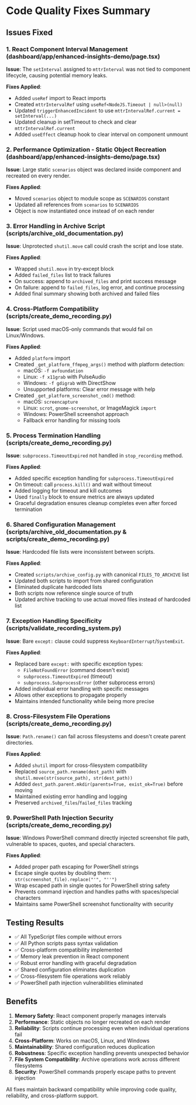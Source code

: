 # Code Quality Fixes Summary

## Issues Fixed

### 1. React Component Interval Management (dashboard/app/enhanced-insights-demo/page.tsx)

**Issue**: The `setInterval` assigned to `mttrInterval` was not tied to component lifecycle, causing potential memory leaks.

**Fixes Applied**:

- Added `useRef` import to React imports
- Created `mttrIntervalRef` using `useRef<NodeJS.Timeout | null>(null)`
- Updated `triggerEnhancedIncident` to use `mttrIntervalRef.current = setInterval(...)`
- Updated cleanup in setTimeout to check and clear `mttrIntervalRef.current`
- Added `useEffect` cleanup hook to clear interval on component unmount

### 2. Performance Optimization - Static Object Recreation (dashboard/app/enhanced-insights-demo/page.tsx)

**Issue**: Large static `scenarios` object was declared inside component and recreated on every render.

**Fixes Applied**:

- Moved `scenarios` object to module scope as `SCENARIOS` constant
- Updated all references from `scenarios` to `SCENARIOS`
- Object is now instantiated once instead of on each render

### 3. Error Handling in Archive Script (scripts/archive_old_documentation.py)

**Issue**: Unprotected `shutil.move` call could crash the script and lose state.

**Fixes Applied**:

- Wrapped `shutil.move` in try-except block
- Added `failed_files` list to track failures
- On success: append to `archived_files` and print success message
- On failure: append to `failed_files`, log error, and continue processing
- Added final summary showing both archived and failed files

### 4. Cross-Platform Compatibility (scripts/create_demo_recording.py)

**Issue**: Script used macOS-only commands that would fail on Linux/Windows.

**Fixes Applied**:

- Added `platform` import
- Created `_get_platform_ffmpeg_args()` method with platform detection:
  - macOS: `-f avfoundation`
  - Linux: `-f x11grab` with PulseAudio
  - Windows: `-f gdigrab` with DirectShow
  - Unsupported platforms: Clear error message with help
- Created `_get_platform_screenshot_cmd()` method:
  - macOS: `screencapture`
  - Linux: `scrot`, `gnome-screenshot`, or ImageMagick `import`
  - Windows: PowerShell screenshot approach
  - Fallback error handling for missing tools

### 5. Process Termination Handling (scripts/create_demo_recording.py)

**Issue**: `subprocess.TimeoutExpired` not handled in `stop_recording` method.

**Fixes Applied**:

- Added specific exception handling for `subprocess.TimeoutExpired`
- On timeout: call `process.kill()` and wait without timeout
- Added logging for timeout and kill outcomes
- Used `finally` block to ensure metrics are always updated
- Graceful degradation ensures cleanup completes even after forced termination

### 6. Shared Configuration Management (scripts/archive_old_documentation.py & scripts/create_demo_recording.py)

**Issue**: Hardcoded file lists were inconsistent between scripts.

**Fixes Applied**:

- Created `scripts/archive_config.py` with canonical `FILES_TO_ARCHIVE` list
- Updated both scripts to import from shared configuration
- Eliminated duplicate hardcoded lists
- Both scripts now reference single source of truth
- Updated archive tracking to use actual moved files instead of hardcoded list

### 7. Exception Handling Specificity (scripts/validate_recording_system.py)

**Issue**: Bare `except:` clause could suppress `KeyboardInterrupt`/`SystemExit`.

**Fixes Applied**:

- Replaced bare `except:` with specific exception types:
  - `FileNotFoundError` (command doesn't exist)
  - `subprocess.TimeoutExpired` (timeout)
  - `subprocess.SubprocessError` (other subprocess errors)
- Added individual error handling with specific messages
- Allows other exceptions to propagate properly
- Maintains intended functionality while being more precise

### 8. Cross-Filesystem File Operations (scripts/create_demo_recording.py)

**Issue**: `Path.rename()` can fail across filesystems and doesn't create parent directories.

**Fixes Applied**:

- Added `shutil` import for cross-filesystem compatibility
- Replaced `source_path.rename(dest_path)` with `shutil.move(str(source_path), str(dest_path))`
- Added `dest_path.parent.mkdir(parents=True, exist_ok=True)` before moving
- Maintained existing error handling and logging
- Preserved `archived_files`/`failed_files` tracking

### 9. PowerShell Path Injection Security (scripts/create_demo_recording.py)

**Issue**: Windows PowerShell command directly injected screenshot file path, vulnerable to spaces, quotes, and special characters.

**Fixes Applied**:

- Added proper path escaping for PowerShell strings
- Escape single quotes by doubling them: `str(screenshot_file).replace("'", "''")`
- Wrap escaped path in single quotes for PowerShell string safety
- Prevents command injection and handles paths with spaces/special characters
- Maintains same PowerShell screenshot functionality with security

## Testing Results

- ✅ All TypeScript files compile without errors
- ✅ All Python scripts pass syntax validation
- ✅ Cross-platform compatibility implemented
- ✅ Memory leak prevention in React component
- ✅ Robust error handling with graceful degradation
- ✅ Shared configuration eliminates duplication
- ✅ Cross-filesystem file operations work reliably
- ✅ PowerShell path injection vulnerabilities eliminated

## Benefits

1. **Memory Safety**: React component properly manages intervals
2. **Performance**: Static objects no longer recreated on each render
3. **Reliability**: Scripts continue processing even when individual operations fail
4. **Cross-Platform**: Works on macOS, Linux, and Windows
5. **Maintainability**: Shared configuration reduces duplication
6. **Robustness**: Specific exception handling prevents unexpected behavior
7. **File System Compatibility**: Archive operations work across different filesystems
8. **Security**: PowerShell commands properly escape paths to prevent injection

All fixes maintain backward compatibility while improving code quality, reliability, and cross-platform support.
